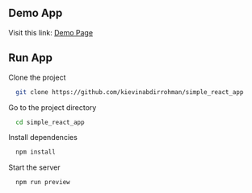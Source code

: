 ## Demo App

Visit this link: [Demo Page](https://simple-react-app-eight.vercel.app/)

## Run App

Clone the project

```bash
  git clone https://github.com/kievinabdirrohman/simple_react_app
```

Go to the project directory

```bash
  cd simple_react_app
```

Install dependencies

```bash
  npm install
```

Start the server

```bash
  npm run preview
```

